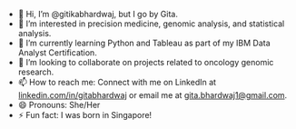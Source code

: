 - 👋 Hi, I’m @gitikabhardwaj, but I go by Gita.
- 👀 I’m interested in precision medicine, genomic analysis, and statistical analysis.
- 🌱 I’m currently learning Python and Tableau as part of my IBM Data Analyst Certification.
- 💞️ I’m looking to collaborate on projects related to oncology genomic research.
- 📫 How to reach me: Connect with me on LinkedIn at [linkedin.com/in/gitabhardwaj](https://linkedin.com/in/gitabhardwaj) or email me at gita.bhardwaj1@gmail.com.
- 😄 Pronouns: She/Her
- ⚡ Fun fact: I was born in Singapore!
